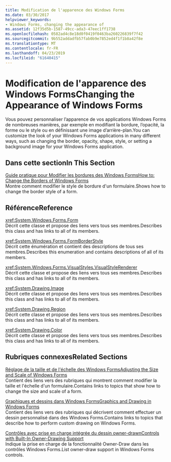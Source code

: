 ```yaml
---
title: Modification de l'apparence des Windows Forms
ms.date: 03/30/2017
helpviewer_keywords:
- Windows Forms, changing the appearance of
ms.assetid: 12f35d5b-1587-49cc-ada3-47eec1ff1738
ms.openlocfilehash: 0582ad4c8e18d0f0419f0463ba260226839f7f42
ms.sourcegitcommit: 9b552addadfb57fab0b9e7852ed4f1f1b8a42f8e
ms.translationtype: MT
ms.contentlocale: fr-FR
ms.lasthandoff: 04/23/2019
ms.locfileid: "61640415"
---
```

# <a name="changing-the-appearance-of-windows-forms"></a><span data-ttu-id="3b491-102">Modification de l'apparence des Windows Forms</span><span class="sxs-lookup"><span data-stu-id="3b491-102">Changing the Appearance of Windows Forms</span></span>
<span data-ttu-id="3b491-103">Vous pouvez personnaliser l’apparence de vos applications Windows Forms de nombreuses manières, par exemple en modifiant la bordure, l’opacité, la forme ou le style ou en définissant une image d’arrière-plan.</span><span class="sxs-lookup"><span data-stu-id="3b491-103">You can customize the look of your Windows Forms applications in many different ways, such as changing the border, opacity, shape, style, or setting a background image for your Windows Forms application.</span></span>  
  
## <a name="in-this-section"></a><span data-ttu-id="3b491-104">Dans cette section</span><span class="sxs-lookup"><span data-stu-id="3b491-104">In This Section</span></span>  
 [<span data-ttu-id="3b491-105">Guide pratique pour Modifier les bordures des Windows Forms</span><span class="sxs-lookup"><span data-stu-id="3b491-105">How to: Change the Borders of Windows Forms</span></span>](how-to-change-the-borders-of-windows-forms.md)  
 <span data-ttu-id="3b491-106">Montre comment modifier le style de bordure d'un formulaire.</span><span class="sxs-lookup"><span data-stu-id="3b491-106">Shows how to change the border style of a form.</span></span>  
  
## <a name="reference"></a><span data-ttu-id="3b491-107">Référence</span><span class="sxs-lookup"><span data-stu-id="3b491-107">Reference</span></span>  
 <xref:System.Windows.Forms.Form>  
 <span data-ttu-id="3b491-108">Décrit cette classe et propose des liens vers tous ses membres.</span><span class="sxs-lookup"><span data-stu-id="3b491-108">Describes this class and has links to all of its members.</span></span>  
  
 <xref:System.Windows.Forms.FormBorderStyle>  
 <span data-ttu-id="3b491-109">Décrit cette énumération et contient des descriptions de tous ses membres.</span><span class="sxs-lookup"><span data-stu-id="3b491-109">Describes this enumeration and contains descriptions of all of its members.</span></span>  
  
 <xref:System.Windows.Forms.VisualStyles.VisualStyleRenderer>  
 <span data-ttu-id="3b491-110">Décrit cette classe et propose des liens vers tous ses membres.</span><span class="sxs-lookup"><span data-stu-id="3b491-110">Describes this class and has links to all of its members.</span></span>  
  
 <xref:System.Drawing.Image>  
 <span data-ttu-id="3b491-111">Décrit cette classe et propose des liens vers tous ses membres.</span><span class="sxs-lookup"><span data-stu-id="3b491-111">Describes this class and has links to all of its members.</span></span>  
  
 <xref:System.Drawing.Region>  
 <span data-ttu-id="3b491-112">Décrit cette classe et propose des liens vers tous ses membres.</span><span class="sxs-lookup"><span data-stu-id="3b491-112">Describes this class and has links to all of its members.</span></span>  
  
 <xref:System.Drawing.Color>  
 <span data-ttu-id="3b491-113">Décrit cette classe et propose des liens vers tous ses membres.</span><span class="sxs-lookup"><span data-stu-id="3b491-113">Describes this class and has links to all of its members.</span></span>  
  
## <a name="related-sections"></a><span data-ttu-id="3b491-114">Rubriques connexes</span><span class="sxs-lookup"><span data-stu-id="3b491-114">Related Sections</span></span>  
 [<span data-ttu-id="3b491-115">Réglage de la taille et de l'échelle des Windows Forms</span><span class="sxs-lookup"><span data-stu-id="3b491-115">Adjusting the Size and Scale of Windows Forms</span></span>](adjusting-the-size-and-scale-of-windows-forms.md)  
 <span data-ttu-id="3b491-116">Contient des liens vers des rubriques qui montrent comment modifier la taille et l'échelle d'un formulaire.</span><span class="sxs-lookup"><span data-stu-id="3b491-116">Contains links to topics that show how to change the size and scale of a form.</span></span>  
  
 [<span data-ttu-id="3b491-117">Graphiques et dessins dans Windows Forms</span><span class="sxs-lookup"><span data-stu-id="3b491-117">Graphics and Drawing in Windows Forms</span></span>](./advanced/graphics-and-drawing-in-windows-forms.md)  
 <span data-ttu-id="3b491-118">Contient des liens vers des rubriques qui décrivent comment effectuer un dessin personnalisé dans des Windows Forms.</span><span class="sxs-lookup"><span data-stu-id="3b491-118">Contains links to topics that describe how to perform custom drawing on Windows Forms.</span></span>  
  
 [<span data-ttu-id="3b491-119">Contrôles avec prise en charge intégrée du dessin owner-drawn</span><span class="sxs-lookup"><span data-stu-id="3b491-119">Controls with Built-In Owner-Drawing Support</span></span>](./controls/controls-with-built-in-owner-drawing-support.md)  
 <span data-ttu-id="3b491-120">Indique la prise en charge de la fonctionnalité Owner-Draw dans les contrôles Windows Forms.</span><span class="sxs-lookup"><span data-stu-id="3b491-120">List owner-draw support in Windows Forms controls.</span></span>
